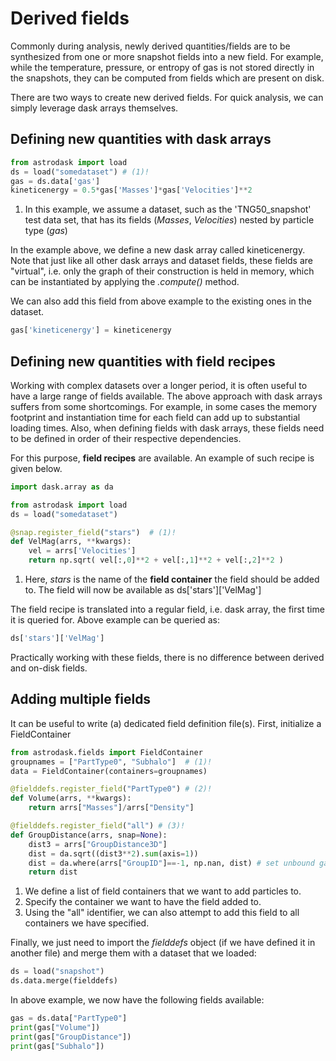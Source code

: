 # Derived fields

Commonly during analysis, newly derived quantities/fields are to be synthesized from one or more snapshot fields into a new field. For example, while the temperature, pressure, or entropy of gas is not stored directly in the snapshots, they can be computed from fields which are present on disk.

There are two ways to create new derived fields. For quick analysis, we can simply leverage dask arrays themselves.


## Defining new quantities with dask arrays

``` py
from astrodask import load
ds = load("somedataset") # (1)!
gas = ds.data['gas']
kineticenergy = 0.5*gas['Masses']*gas['Velocities']**2
```

1.  In this example, we assume a dataset, such as the 'TNG50\_snapshot' test data set, that has its fields (*Masses*, *Velocities*) nested by particle type (*gas*)

In the example above, we define a new dask array called kineticenergy. Note that just like all other dask arrays and dataset fields, these fields are "virtual", i.e. only the graph of their construction is held in memory, which can be instantiated by applying the *.compute()* method.

We can also add this field from above example to the existing ones in the dataset.

``` py
gas['kineticenergy'] = kineticenergy
```


## Defining new quantities with field recipes

Working with complex datasets over a longer period, it is often useful to have a large range of fields available. The above approach with dask arrays suffers from some shortcomings. For example, in some cases the memory footprint and instantiation time for each field can add up to substantial loading times. Also, when defining fields with dask arrays, these fields need to be defined in order of their respective dependencies.

For this purpose, **field recipes** are available. An example of such recipe is given below.


``` py
import dask.array as da

from astrodask import load
ds = load("somedataset")

@snap.register_field("stars")  # (1)!
def VelMag(arrs, **kwargs):
    vel = arrs['Velocities']
    return np.sqrt( vel[:,0]**2 + vel[:,1]**2 + vel[:,2]**2 )
```

1.  Here, *stars* is the name of the **field container** the field should be added to. The field will now be available as ds\['stars'\]\['VelMag'\]

The field recipe is translated into a regular field, i.e. dask array, the first time it is queried for. Above example can be queried as:

``` py
ds['stars']['VelMag']
```

Practically working with these fields, there is no difference between derived and on-disk fields.


## Adding multiple fields

It can be useful to write (a) dedicated field definition file(s). First, initialize a FieldContainer

``` py
from astrodask.fields import FieldContainer
groupnames = ["PartType0", "Subhalo"]  # (1)!
data = FieldContainer(containers=groupnames)

@fielddefs.register_field("PartType0") # (2)!
def Volume(arrs, **kwargs):
    return arrs["Masses"]/arrs["Density"]

@fielddefs.register_field("all") # (3)!
def GroupDistance(arrs, snap=None):
    dist3 = arrs["GroupDistance3D"]
    dist = da.sqrt((dist3**2).sum(axis=1))
    dist = da.where(arrs["GroupID"]==-1, np.nan, dist) # set unbound gas to nan
    return dist
```

1. We define a list of field containers that we want to add particles to.
2. Specify the container we want to have the field added to.
3. Using the "all" identifier, we can also attempt to add this field to all containers we have specified.

Finally, we just need to import the *fielddefs* object (if we have defined it in another file) and merge them with a dataset that we loaded:

``` py
ds = load("snapshot")
ds.data.merge(fielddefs)
```

In above example, we now have the following fields available:

``` py
gas = ds.data["PartType0"]
print(gas["Volume"])
print(gas["GroupDistance"])
print(gas["Subhalo"])
```
